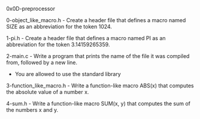 0x0D-preprocessor


0-object_like_macro.h - Create a header file that defines a macro named SIZE as an abbreviation for the token 1024.


1-pi.h - Create a header file that defines a macro named PI as an abbreviation for the token 3.14159265359.


2-main.c - Write a program that prints the name of the file it was compiled from, followed by a new line.

- You are allowed to use the standard library


3-function_like_macro.h - Write a function-like macro ABS(x) that computes the absolute value of a number x.


4-sum.h - Write a function-like macro SUM(x, y) that computes the sum of the numbers x and y.
